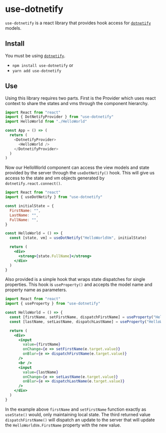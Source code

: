 # use-dotnetify

`use-dotnetify` is a react library that provides hook access for [`dotnetify`](http://dotnetify.net/core/overview) models.

## Install

You must be using [`dotnetify`](http://dotnetify.net/core/overview).

- `npm install use-dotnetify` or
- `yarn add use-dotnetify`

## Use

Using this library requires two parts. First is the Provider which uses react context to share the states and vms through the component hierarchy.

```js
import React from "react"
import { DotNetifyProvider } from "use-dotnetify"
import HelloWorld from "./HelloWorld"

const App = () => (
  return (
    <DotnetifyProvider>
      <HelloWorld />
    </DotnetifyProvider>
  )
)
```

Now our HelloWorld component can access the view models and state provided by the server through the `useDotNetify()` hook. This will give us access to the state and vm objects generated by `dotnetify.react.connect()`.

```jsx
import React from "react"
import { useDotNetify } from "use-dotnetify"

const initialState = {
  FirstName: "",
  LastName: "",
  FullName: "",
}

const HelloWorld = () => {
  const [state, vm] = useDotNetify("HelloWorldVm", initialState)

  return (
    <div>
      <strong>{state.FullName}</strong>
    </div>
  )
}
```

Also provided is a simple hook that wraps state dispatches for single properties. This hook is `useProperty()` and accepts the model name and property name as parameters.

```jsx
import React from "react"
import { useProperty } from "use-dotnetify"

const HelloWorld = () => {
  const [firstName, setFirstName, dispatchFirstName] = useProperty("HelloWorldVm", "FirstName")
  const [lastName, setLastName, dispatchLastName] = useProperty("HelloWorldVm", "LastName")

  return (
    <div>
      <input
        value={firstName}
        onChange={e => setFirstName(e.target.value)}
        onBlur={e => dispatchFirstName(e.target.value)}
      />
      <br />
      <input
        value={lastName}
        onChange={e => setLastName(e.target.value)}
        onBlur={e => dispatchLastName(e.target.value)}
      />
    </div>
  )
}
```

In the example above `firstName` and `setFirstName` function exactly as `useState()` would, only maintaining local state. The third returned value `dispatchFirstName()` will dispatch an update to the server that will update the `HelloWorldVm.FirstName` property with the new value.
